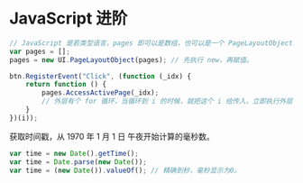 JavaScript 进阶
===
```JavaScript
// JavaScript 是若类型语言，pages 即可以是数组，也可以是一个 PageLayoutObject。
var pages = [];
pages = new UI.PageLayoutObject(pages); // 先执行 new，再赋值。
```
```JavaScript
btn.RegisterEvent("Click", (function (_idx) {
	return function () {
 		pages.AccessActivePage(_idx);
 		// 外层有个 for 循环，当循环到 i 的时候，就把这个 i 给传入，立即执行外层 function，返回内层 function。必须要等到 btn 被点击的时候，function 才会被执行，**JavaScript 是按照执行的先后顺序来执行代码。**
 	}
})(i)); 
```
获取时间戳，从 1970 年 1 月 1 日 午夜开始计算的毫秒数。

```JavaScript
var time = new Date().getTime();
var time = Date.parse(new Date());
var time = (new Date()).valueOf(); // 精确到秒，毫秒显示为0。
```



